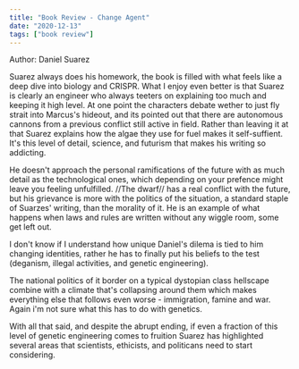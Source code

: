 ```yaml
---
title: "Book Review - Change Agent"
date: "2020-12-13"
tags: ["book review"]
---
```

Author: Daniel Suarez

Suarez always does his homework, the book is filled with what feels like a deep dive into biology and CRISPR.  What I enjoy even better is that Suarez is clearly an engineer who always teeters on explaining too much and keeping it high level.  At one point the characters debate wether to just fly strait into Marcus's hideout, and its pointed out that there are autonomous cannons from a previous conflict still active in field.  Rather than leaving it at that Suarez explains how the algae they use for fuel makes it self-suffient.  It's this level of detail, science, and futurism that makes his writing so addicting.  

He doesn't approach the personal ramifications of the future with as much detail as the technological ones, which depending on your prefence might leave you feeling unfulfilled.  //The dwarf// has a real conflict with the future, but his grievance is more with the politics of the situation, a standard staple of Suarzes' writing, than the morality of it.  He is an example of what happens when laws and rules are written without any wiggle room, some get left out.  

I don't know if I understand how unique Daniel's dilema is tied to him changing identities, rather he has to finally put his beliefs to the test (deganism, illegal activities, and genetic engineering).  

The national politics of it border on a typical dystopian class hellscape combine with a climate that's collapsing around them which makes everything else that follows even worse - immigration, famine and war.  Again i'm not sure what this has to do with genetics.

With all that said, and despite the abrupt ending, if even a fraction of this level of genetic engineering comes to fruition Suarez has highlighted several areas that scientists, ethicists, and politicans need to start considering.  
